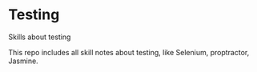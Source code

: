 Testing
=======

Skills about testing 

This repo includes all skill notes about testing, like Selenium, proptractor, Jasmine.
